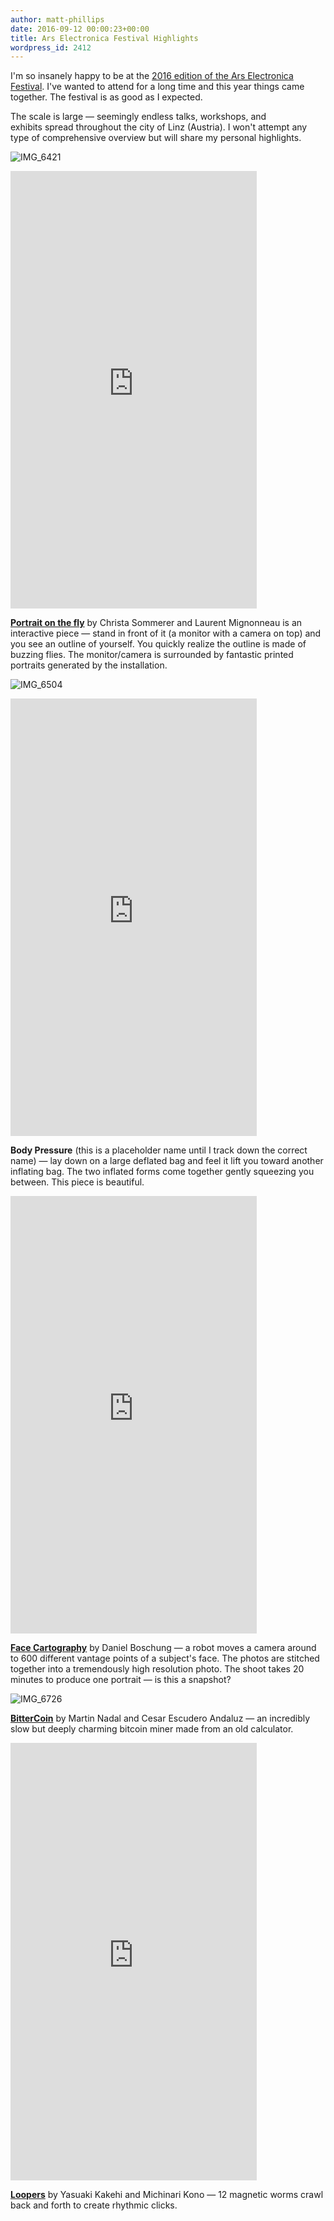 ```yaml
---
author: matt-phillips
date: 2016-09-12 00:00:23+00:00
title: Ars Electronica Festival Highlights
wordpress_id: 2412
---
```


I'm so insanely happy to be at the [2016 edition of the Ars Electronica Festival](http://www.aec.at/festival/en/). I've wanted to attend for a long time and this year things came together. The festival is as good as I expected.

The scale is large &mdash; seemingly endless talks, workshops, and exhibits spread throughout the city of Linz (Austria). I won't attempt any type of comprehensive overview but will share my personal highlights.

![IMG_6421](https://lil-blog-media.s3.amazonaws.com/2016/09/IMG_6421-e1473635669196.jpg)

<iframe title="Portrait on the fly" height="700" width="394" allowfullscreen="" frameborder="0" mozallowfullscreen="" src="https://player.vimeo.com/video/182327492?title=0&byline=0&portrait=0" webkitallowfullscreen=""></iframe>

[**Portrait on the fly**](http://www.interface.ufg.ac.at/christa-laurent/WORKS/artworks/PortraitOnTheFly-Interactive/PortraitOnTheFly.html) by Christa Sommerer and Laurent Mignonneau is an interactive piece &mdash; stand in front of it (a monitor with a camera on top) and you see an outline of yourself. You quickly realize the outline is made of buzzing flies. The monitor/camera is surrounded by fantastic printed portraits generated by the installation.

![IMG_6504](https://lil-blog-media.s3.amazonaws.com/2016/09/IMG_6504.jpg)

<iframe title="Body Pressure" height="700" width="394" allowfullscreen="" frameborder="0" mozallowfullscreen="" src="https://player.vimeo.com/video/182327998?title=0&byline=0&portrait=0" webkitallowfullscreen=""></iframe>

**Body Pressure** (this is a placeholder name until I track down the correct name) &mdash; lay down on a large deflated bag and feel it lift you toward another inflating bag. The two inflated forms come together gently squeezing you between. This piece is beautiful.

<iframe title="Face Cartography" height="700" width="394" allowfullscreen="" frameborder="0" mozallowfullscreen="" src="https://player.vimeo.com/video/182329409?title=0&byline=0&portrait=0" webkitallowfullscreen=""></iframe>

**[Face Cartography](http://www.aec.at/radicalatoms/en/face-cartography/)** by Daniel Boschung &mdash; a robot moves a camera around to 600 different vantage points of a subject's face. The photos are stitched together into a tremendously high resolution photo. The shoot takes 20 minutes to produce one portrait &mdash; is this a snapshot?

![IMG_6726](https://lil-blog-media.s3.amazonaws.com/2016/09/IMG_6726-e1473638077996.jpg)

**[BitterCoin](http://www.ufg.ac.at/Bitter-Coin.12968.0.html)** by Martin Nadal and Cesar Escudero Andaluz &mdash; an incredibly slow but deeply charming bitcoin miner made from an old calculator.

<iframe title="Loopers" height="700" width="394" allowfullscreen="" frameborder="0" mozallowfullscreen="" src="https://player.vimeo.com/video/182330322?title=0&byline=0&portrait=0" webkitallowfullscreen=""></iframe>

**[Loopers](http://www.aec.at/radicalatoms/en/artist-lab-yasuaki-kakehi/)** by Yasuaki Kakehi and Michinari Kono &mdash; 12 magnetic worms crawl back and forth to create rhythmic clicks.
